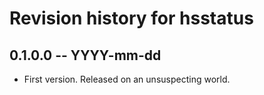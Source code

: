 # Revision history for hsstatus

## 0.1.0.0 -- YYYY-mm-dd

* First version. Released on an unsuspecting world.
